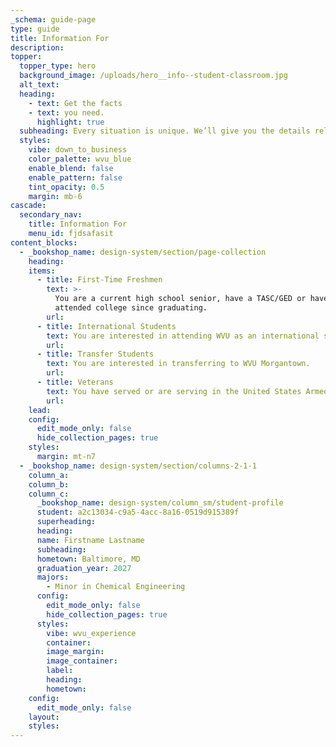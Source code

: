 ```yaml
---
_schema: guide-page
type: guide
title: Information For
description:
topper:
  topper_type: hero
  background_image: /uploads/hero__info--student-classroom.jpg
  alt_text:
  heading:
    - text: Get the facts
    - text: you need.
      highlight: true
  subheading: Every situation is unique. We’ll give you the details relevant to yours.
  styles:
    vibe: down_to_business
    color_palette: wvu_blue
    enable_blend: false
    enable_pattern: false
    tint_opacity: 0.5
    margin: mb-6
cascade:
  secondary_nav:
    title: Information For
    menu_id: fjdsafasit
content_blocks:
  - _bookshop_name: design-system/section/page-collection
    heading:
    items:
      - title: First-Time Freshmen
        text: >-
          You are a current high school senior, have a TASC/GED or haven't
          attended college since graduating.
        url:
      - title: International Students
        text: You are interested in attending WVU as an international student.
        url:
      - title: Transfer Students
        text: You are interested in transferring to WVU Morgantown.
        url:
      - title: Veterans
        text: You have served or are serving in the United States Armed Forces.
        url:
    lead:
    config:
      edit_mode_only: false
      hide_collection_pages: true
    styles:
      margin: mt-n7
  - _bookshop_name: design-system/section/columns-2-1-1
    column_a:
    column_b:
    column_c:
      _bookshop_name: design-system/column_sm/student-profile
      student: a2c13034-c9a5-4acc-8a16-0519d915389f
      superheading:
      heading:
      name: Firstname Lastname
      subheading:
      hometown: Baltimore, MD
      graduation_year: 2027
      majors:
        - Minor in Chemical Engineering
      config:
        edit_mode_only: false
        hide_collection_pages: true
      styles:
        vibe: wvu_experience
        container:
        image_margin:
        image_container:
        label:
        heading:
        hometown:
    config:
      edit_mode_only: false
    layout:
    styles:
---
```

